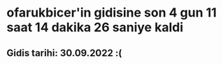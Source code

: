 # ofarukbicer'in gidisine son 4 gun 11 saat 14 dakika 26 saniye kaldi

## Gidis tarihi: 30.09.2022 :(